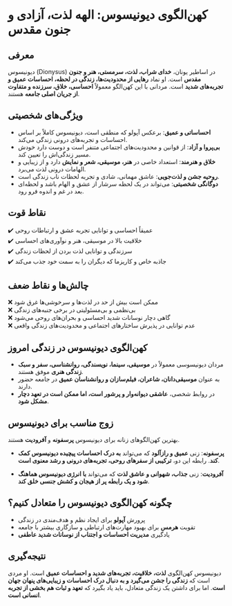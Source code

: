 # کهن‌الگوی دیونیسوس: الهه لذت، آزادی و جنون مقدس

## معرفی

دیونیسوس (Dionysus) در اساطیر یونان، **خدای شراب، لذت، سرمستی، هنر و جنون مقدس** است. او نماد **رهایی از محدودیت‌ها، زندگی در لحظه، احساسات عمیق و تجربه‌های شدید** است. مردانی با این کهن‌الگو معمولاً **احساسی، خلاق، سرزنده و متفاوت از جریان اصلی جامعه** هستند.

## ویژگی‌های شخصیتی

- **احساساتی و عمیق**: برعکس آپولو که منطقی است، دیونیسوس کاملاً بر اساس احساسات و تجربه‌های درونی زندگی می‌کند.
- **بی‌پروا و آزاد**: از قوانین و محدودیت‌های اجتماعی متنفر است و دوست دارد خودش مسیر زندگی‌اش را تعیین کند.
- **خلاق و هنرمند**: استعداد خاصی در **هنر، موسیقی، شعر و نمایش** دارد و از زیبایی و الهامات درونی لذت می‌برد.
- **روحیه جشن و لذت‌جویی**: عاشق مهمانی، شادی و تجربه لحظات ناب زندگی است.
- **دوگانگی شخصیتی**: می‌تواند در یک لحظه سرشار از عشق و الهام باشد و لحظه‌ای بعد در غم و اندوه فرو رود.

## نقاط قوت

✔️ عمیقاً احساسی و توانایی تجربه عشق و ارتباطات روحی  
✔️ خلاقیت بالا در موسیقی، هنر و نوآوری‌های احساسی  
✔️ سرزندگی و توانایی لذت بردن از لحظات زندگی  
✔️ جاذبه خاص و کاریزما که دیگران را به سمت خود جذب می‌کند

## چالش‌ها و نقاط ضعف

❌ ممکن است بیش از حد در لذت‌ها و سرخوشی‌ها غرق شود  
❌ بی‌نظمی و بی‌مسئولیتی در برخی جنبه‌های زندگی  
❌ گاهی دچار نوسانات شدید احساسی و بحران‌های روحی می‌شود  
❌ عدم توانایی در پذیرش ساختارهای اجتماعی و محدودیت‌های زندگی واقعی

## کهن‌الگوی دیونیسوس در زندگی امروز

- مردان دیونیسوسی معمولاً در **موسیقی، سینما، نویسندگی، روانشناسی، سفر و سبک زندگی هنری** موفق هستند.
- به عنوان **موسیقی‌دانان، شاعران، فیلم‌سازان و روانشناسان عمیق** در جامعه حضور دارند.
- در روابط شخصی، **عاشقی دیوانه‌وار و پرشور است، اما ممکن است در تعهد دچار مشکل شود**.

## زوج مناسب برای دیونیسوس

بهترین کهن‌الگوهای زنانه برای دیونیسوس **پرسفونه** و **آفرودیت** هستند.

- **پرسفونه**: زنی **عمیق و رازآلود** که می‌تواند **به درک احساسات پیچیده دیونیسوس کمک کند**. رابطه این دو، **ترکیبی از سفرهای روحی، تجربه‌های درونی و رشد معنوی است**.

- **آفرودیت**: زنی **جذاب، شهوانی و عاشق لذت** که می‌تواند **با انرژی دیونیسوس هماهنگ شود و یک رابطه پر از هیجان و کشش جنسی خلق کند**.

## چگونه کهن‌الگوی دیونیسوس را متعادل کنیم؟

- پرورش **آپولو** برای ایجاد نظم و هدف‌مندی در زندگی
- تقویت **هرمس** برای بهبود مهارت‌های ارتباطی و سازگاری بیشتر با جامعه
- یادگیری **مدیریت احساسات و اجتناب از نوسانات شدید عاطفی**

## نتیجه‌گیری

دیونیسوس کهن‌الگوی **لذت، خلاقیت، تجربه‌های شدید و احساسات عمیق** است. او مردی است که **زندگی را جشن می‌گیرد و به دنبال درک احساسات و زیبایی‌های پنهان جهان است**. اما برای داشتن یک زندگی متعادل، باید یاد بگیرد که **تعهد و ثبات هم بخشی از تجربه انسانی است**.
